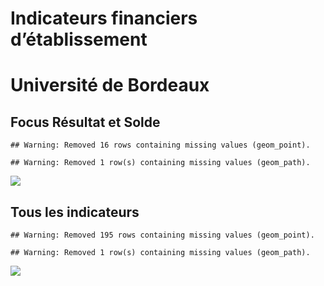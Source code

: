 Indicateurs financiers d’établissement
================

# Université de Bordeaux

## Focus Résultat et Solde

    ## Warning: Removed 16 rows containing missing values (geom_point).

    ## Warning: Removed 1 row(s) containing missing values (geom_path).

![](université_de_bordeaux_files/figure-gfm/etab.focus-1.png)<!-- -->

## Tous les indicateurs

    ## Warning: Removed 195 rows containing missing values (geom_point).

    ## Warning: Removed 1 row(s) containing missing values (geom_path).

![](université_de_bordeaux_files/figure-gfm/etab-1.png)<!-- -->
